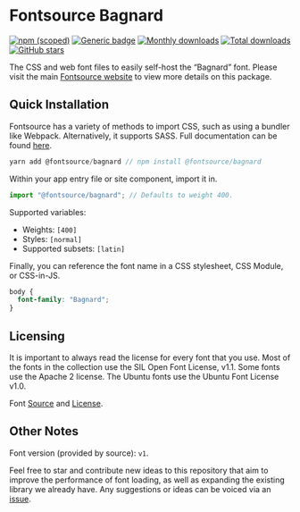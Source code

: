 # Fontsource Bagnard

[![npm (scoped)](https://img.shields.io/npm/v/@fontsource/bagnard?color=brightgreen)](https://www.npmjs.com/package/@fontsource/bagnard) [![Generic badge](https://img.shields.io/badge/fontsource-passing-brightgreen)](https://github.com/fontsource/fontsource) [![Monthly downloads](https://badgen.net/npm/dm/@fontsource/bagnard)](https://github.com/fontsource/fontsource) [![Total downloads](https://badgen.net/npm/dt/@fontsource/bagnard)](https://github.com/fontsource/fontsource) [![GitHub stars](https://img.shields.io/github/stars/fontsource/fontsource.svg?style=social&label=Star)](https://github.com/fontsource/fontsource/stargazers)

The CSS and web font files to easily self-host the “Bagnard” font. Please visit the main [Fontsource website](https://fontsource.org/fonts/bagnard) to view more details on this package.

## Quick Installation

Fontsource has a variety of methods to import CSS, such as using a bundler like Webpack. Alternatively, it supports SASS. Full documentation can be found [here](https://fontsource.org/docs/introduction).

```javascript
yarn add @fontsource/bagnard // npm install @fontsource/bagnard
```

Within your app entry file or site component, import it in.

```javascript
import "@fontsource/bagnard"; // Defaults to weight 400.
```

Supported variables:

- Weights: `[400]`
- Styles: `[normal]`
- Supported subsets: `[latin]`

Finally, you can reference the font name in a CSS stylesheet, CSS Module, or CSS-in-JS.

```css
body {
  font-family: "Bagnard";
}
```

## Licensing

It is important to always read the license for every font that you use.
Most of the fonts in the collection use the SIL Open Font License, v1.1. Some fonts use the Apache 2 license. The Ubuntu fonts use the Ubuntu Font License v1.0.

Font [Source](https://github.com/sebsan/Bagnard) and [License](https://github.com/sebsan/Bagnard/blob/master/OFL.txt).

## Other Notes

Font version (provided by source): `v1`.

Feel free to star and contribute new ideas to this repository that aim to improve the performance of font loading, as well as expanding the existing library we already have. Any suggestions or ideas can be voiced via an [issue](https://github.com/fontsource/fontsource/issues).
